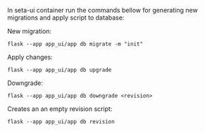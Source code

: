 In seta-ui container run the commands bellow for generating new migrations and apply script to database:

New migration:

```
flask --app app_ui/app db migrate -m "init"
```

Apply changes:

```
flask --app app_ui/app db upgrade
```

Downgrade:

```
flask --app app_ui/app db downgrade <revision>
```

Creates an an empty revision script:
```
flask --app app_ui/app db revision
```